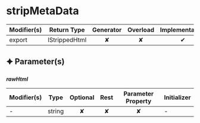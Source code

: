 # stripMetaData

| Modifier(s)                            | Return Type                    | Generator                        | Overload                         | Implementation                        |
|----------------------------------------|--------------------------------|:--------------------------------:|:--------------------------------:|:-------------------------------------:|
| export | IStrippedHtml | ✘ | ✘  | ✔ |

## &#128966; Parameter(s)

_**rawHtml**_

| Modifier(s)                              | Type                        | Optional                           | Rest                          | Parameter Property                          | Initializer                       |
|------------------------------------------|-----------------------------|:----------------------------------:|:-----------------------------:|:-------------------------------------------:|-----------------------------------|
| - | string | ✘  | ✘ | ✘ | - |